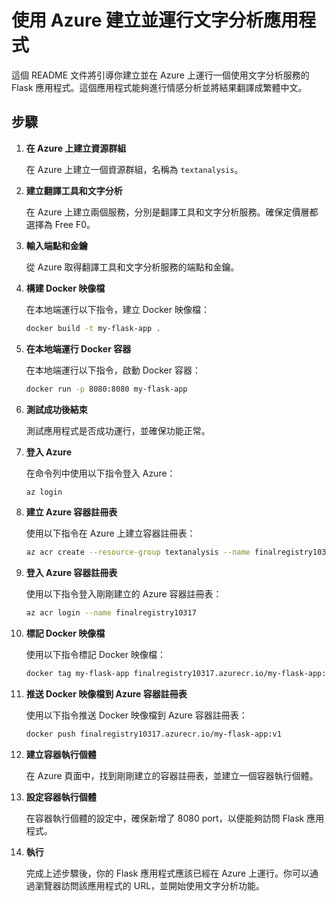 # 使用 Azure 建立並運行文字分析應用程式

這個 README 文件將引導你建立並在 Azure 上運行一個使用文字分析服務的 Flask 應用程式。這個應用程式能夠進行情感分析並將結果翻譯成繁體中文。

## 步驟

1. **在 Azure 上建立資源群組**

    在 Azure 上建立一個資源群組，名稱為 `textanalysis`。

2. **建立翻譯工具和文字分析**

    在 Azure 上建立兩個服務，分別是翻譯工具和文字分析服務。確保定價層都選擇為 Free F0。

3. **輸入端點和金鑰**

    從 Azure 取得翻譯工具和文字分析服務的端點和金鑰。

4. **構建 Docker 映像檔**

    在本地端運行以下指令，建立 Docker 映像檔：

    ```bash
    docker build -t my-flask-app .
    ```

5. **在本地端運行 Docker 容器**

    在本地端運行以下指令，啟動 Docker 容器：

    ```bash
    docker run -p 8080:8080 my-flask-app
    ```

6. **測試成功後結束**

    測試應用程式是否成功運行，並確保功能正常。

7. **登入 Azure**

    在命令列中使用以下指令登入 Azure：

    ```bash
    az login
    ```

8. **建立 Azure 容器註冊表**

    使用以下指令在 Azure 上建立容器註冊表：

    ```bash
    az acr create --resource-group textanalysis --name finalregistry10317 --sku Basic
    ```

9. **登入 Azure 容器註冊表**

    使用以下指令登入剛剛建立的 Azure 容器註冊表：

    ```bash
    az acr login --name finalregistry10317
    ```

10. **標記 Docker 映像檔**

    使用以下指令標記 Docker 映像檔：

    ```bash
    docker tag my-flask-app finalregistry10317.azurecr.io/my-flask-app:v1
    ```

11. **推送 Docker 映像檔到 Azure 容器註冊表**

    使用以下指令推送 Docker 映像檔到 Azure 容器註冊表：

    ```bash
    docker push finalregistry10317.azurecr.io/my-flask-app:v1
    ```

12. **建立容器執行個體**

    在 Azure 頁面中，找到剛剛建立的容器註冊表，並建立一個容器執行個體。

13. **設定容器執行個體**

    在容器執行個體的設定中，確保新增了 8080 port，以便能夠訪問 Flask 應用程式。

14. **執行**

    完成上述步驟後，你的 Flask 應用程式應該已經在 Azure 上運行。你可以通過瀏覽器訪問該應用程式的 URL，並開始使用文字分析功能。

